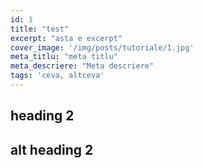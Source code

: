 ```yaml
---
id: 1
title: "test"
excerpt: "asta e excerpt"
cover_image: '/img/posts/tutoriale/1.jpg'
meta_titlu: "meta titlu"
meta_descriere: "Meta descriere"
tags: 'ceva, altceva'
---
```

## heading 2
## alt heading 2


